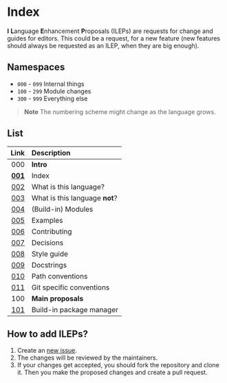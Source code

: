 # Index

**I** **L**anguage **E**nhancement **P**roposals (ILEPs) are requests for change and guides for editors. This could be a request, for a new feature (new features should always be requested as an ILEP, when they are big enough).

## Namespaces

- `000` - `099` Internal things
- `100` - `299` Module changes
- `300` - `999` Everything else

> **Note**
> The numbering scheme might change as the language grows.

## List

|                                                                  Link | Description                    |
| --------------------------------------------------------------------: | :----------------------------- |
|                                                                   000 | **Intro**                      |
|                                            **[001](../Intro/001.md)** | Index                          |
|                                                [002](../Intro/002.md) | What is this language?         |
|                                                [003](../Intro/003.md) | What is this language **not**? |
|                                                [004](../Intro/004.md) | (Build-in) Modules             |
|                                                [005](../Intro/005.md) | Examples                       |
| [006](https://i-language-rust.readthedocs.io/en/latest/CONTRIBUTING/) | Contributing                   |
|                                                [007](../Intro/007.md) | Decisions                      |
|                                                [008](../Intro/008.md) | Style guide                    |
|                                                [009](../Intro/009.md) | Docstrings                     |
|                                                [010](../Intro/010.md) | Path conventions               |
|                                                [011](../Intro/011.md) | Git specific conventions       |
|                                                                   100 | **Main proposals**             |
|                                                 [101](../Main/101.md) | Build-in package manager       |

## How to add ILEPs?

1. Create an [new issue](https://github.com/I-Language-Development/I-Language-Enhancement-Proposals/issues/new).
2. The changes will be reviewed by the maintainers.
3. If your changes get accepted, you should fork the repository and clone it. Then you make the proposed changes and create a pull request.
